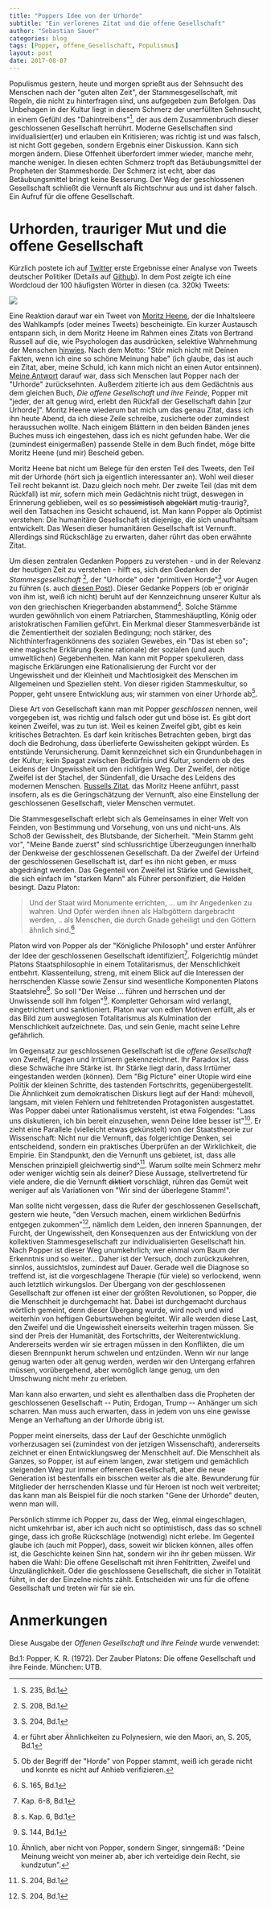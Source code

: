 ```yaml
---
title: "Poppers Idee von der Urhorde"
subtitle: "Ein verlorenes Zitat und die offene Gesellschaft"
author: "Sebastian Sauer"
categories: blog
tags: [Popper, offene_Gesellschaft, Populismus]
layout: post
date: 2017-08-07
---
```



Populismus gestern, heute und morgen sprießt aus der Sehnsucht des Menschen nach der "guten alten Zeit", der Stammesgesellschaft, mit Regeln, die nicht zu hinterfragen sind, uns aufgegeben zum Befolgen. Das Unbehagen in der Kultur liegt in diesem Schmerz der unerfüllten Sehnsucht, in einem Gefühl des "Dahintreibens"[^12], der aus dem Zusammenbruch dieser geschlossenen Gesellschaft herrührt. Moderne Gesellschaften sind invidualisiert(er) und erlauben ein Kritisieren; was richtig ist und was falsch, ist nicht Gott gegeben, sondern Ergebnis einer Diskussion. Kann sich morgen ändern. Diese Offenheit überfordert immer wieder, manche mehr, manche weniger. In diesen echten Schmerz tropft das Betäubungsmittel der Propheten der Stammeshorde. Der Schmerz ist echt, aber das Betäubungsmittel bringt keine Besserung. Der Weg der geschlossenen Gesellschaft schließt die Vernunft als Richtschnur aus und ist daher falsch. Ein Aufruf für die offene Gesellschaft.



# Urhorden, trauriger Mut und die offene Gesellschaft

Kürzlich postete ich auf [Twitter](https://twitter.com/sauer_sebastian/status/894127624771031041) erste Ergebnisse einer Analyse von Tweets deutscher Politiker (Details auf [Github](https://github.com/sebastiansauer/polits_tweet_mining)). In dem Post zeigte ich eine Wordcloud der 100 häufigsten Wörter in diesen (ca. 320k) Tweets:

![](https://sebastiansauer.github.io/psy_pol/images/2017-08-07/wordcloud_01_crop.png)


Eine Reaktion darauf war ein Tweet von [Moritz Heene](https://twitter.com/MorHeene), der die Inhaltsleere des Wahlkampfs (oder meines Tweets) bescheinigte. Ein kurzer Austausch entspann sich, in dem Moritz Heene im Rahmen eines Zitats von Bertrand Russell auf die, wie Psychologen das ausdrücken, selektive Wahrnehmung der Menschen [hinwies](https://twitter.com/MorHeene/status/894294909645139969). Nach dem Motto: "Stör mich nicht mit Deinen Fakten, wenn ich eine so schöne Meinung habe" (ich glaube, das ist auch ein Zitat, aber, meine Schuld, ich kann mich nicht an einen Autor entsinnen). [Meine Antwort](https://twitter.com/sauer_sebastian/status/894298755738087424) darauf war, dass sich Menschen laut Popper nach der "Urhorde" zurücksehnten. Außerdem zitierte ich aus dem Gedächtnis aus dem gleichen Buch, *Die offene Gesellschaft und ihre Feinde*, Popper mit "jeder, der alt genug wird, erlebt den Rückfall der Gesellschaft dahin [zur Urhorde]". Moritz Heene wiederum bat mich um das genau Zitat, dass ich ihn heute Abend, da ich diese Zeile schreibe, zusicherte oder zumindest heraussuchen wollte. Nach einigem Blättern in den beiden Bänden jenes Buches muss ich eingestehen, dass ich es nicht gefunden habe. Wer die (zumindest einigermaßen) passende Stelle in dem Buch findet, möge bitte Moritz Heene (und mir) Bescheid geben.

Moritz Heene bat nicht um Belege für den ersten Teil des Tweets, den Teil mit der Urhorde (hört sich ja eigentlich interessanter an). Wohl weil dieser Teil recht bekannt ist. Dazu gleich noch mehr. Der zweite Teil (das mit dem Rückfall) ist mir, sofern mich mein Gedächtnis nicht trügt, deswegen in Erinnerung geblieben, weil es so ~~pessimistisch~~ ~~abgeklärt~~ mutig-traurig?, weil den Tatsachen ins Gesicht schauend, ist. Man kann Popper als Optimist verstehen: Die humanitäre Gesellschaft ist diejenige, die sich unaufhaltsam entwickelt. Das Wesen dieser humanitären Gesellschaft ist Vernunft. Allerdings sind Rückschläge zu erwarten, daher rührt das oben erwähnte Zitat.

Um diesen zentralen Gedanken Poppers zu verstehen - und in der Relevanz der heutigen Zeit zu verstehen - hilft es, sich den Gedanken der *Stammesgesellschaft* [^1], der "Urhorde" oder "primitiven Horde"[^10] vor Augen zu führen (s. auch [diesen Post](https://sebastiansauer.github.io/psy_pol/blog/Offene_Gesellschaft_1/)). Dieser Gedanke Poppers (ob er originär von ihm ist, weiß ich nicht) beruht auf der Kennzeichnung unserer Kultur als von den griechischen Kriegerbanden abstammend[^2]. Solche Stämme wurden gewöhnlich von einem Patriarchen, Stammeshäuptling, König oder aristokratischen Familien geführt. Ein Merkmal dieser Stammesverbände ist die Zementiertheit der sozialen Bedingung; noch stärker, des Nichthinterfragenkönnens des sozialen Gewebes, ein "Das ist eben so"; eine magische Erklärung (keine rationale) der sozialen (und auch umweltlichen) Gegebenheiten. Man kann mit Popper spekulieren, dass magische Erklärungen eine Rationalisierung der Furcht vor der Ungewissheit und der Kleinheit und Machtlosigkeit des Menschen im Allgemeinen und Speziellen steht. Von dieser rigiden Stammeskultur, so Popper, geht unsere Entwicklung aus; wir stammen von einer Urhorde ab[^3].

Diese Art von Gesellschaft kann man mit Popper *geschlossen* nennen, weil vorgegeben ist, was richtig und falsch oder gut und böse ist. Es gibt dort keinen Zweifel, was zu tun ist. Weil es keinen Zweifel gibt, gibt es kein kritisches Betrachten. Es darf kein kritisches Betrachten geben, birgt das doch die Bedrohung, dass überlieferte Gewissheiten gekippt würden. Es entstünde Verunsicherung. Damit kennzeichnet sich ein Grundunbehagen in der Kultur; kein Spagat zwischen Bedürfnis und Kultur, sondern ob des Leidens der Ungewissheit um den richtigen Weg. Der Zweifel, der nötige Zweifel ist der Stachel, der Sündenfall, die Ursache des Leidens des modernen Menschen. [Russells Zitat](https://twitter.com/MorHeene/status/894294909645139969), das Moritz Heene anführt, passt insofern, als es die Geringschätzung der Vernunft, also eine Einstellung der geschlossenen Gesellschaft, vieler Menschen vermutet.

Die Stammesgesellschaft erlebt sich als Gemeinsames in einer Welt von Feinden, von Bestimmung und Vorsehung, von uns und nicht-uns. Als Schoß der Gewissheit, des Blutsbande, der Sicherheit. "Mein Stamm geht vor", "Meine Bande zuerst" sind schlussrichtige Überzeugungen innerhalb der Denkweise der geschlossenen Gesellschaft. Da der Zweifel der Urfeind der geschlossenen Gesellschaft ist, darf es ihn nicht geben, er muss abgedrängt werden. Das Gegenteil von Zweifel ist Stärke und Gewissheit, die sich einfach im "starken Mann" als Führer personifiziert, die Helden besingt. Dazu Platon:

>    Und der Staat wird Monumente errichten, ... um ihr Angedenken zu wahren. Und Opfer werden ihnen als Halbgöttern dargebracht werden, .. als Menschen, die durch Gnade geheiligt und den Göttern ähnlich sind.[^4]


Platon wird von Popper als der "Königliche Philosoph" und erster Anführer der Idee der geschlossenen Gesellschaft identifiziert[^5]. Folgerichtig mündet Platons Staatsphilosophie in einem Totalitarismus, der Menschlichkeit entbehrt. Klassenteilung, streng, mit einem Blick auf die Interessen der herrschenden Klasse sowie Zensur sind wesentliche Komponenten Platons Staatslehre[^6]. So soll "Der Weise ... führen und herrschen und der Unwissende soll ihm folgen"[^7]. Kompletter Gehorsam wird verlangt, eingetrichtert und sanktioniert. Platon war von edlen Motiven erfüllt, als er das Bild zum ausweglosen Totalitarismus als Kulmination der Menschlichkeit aufzeichnete. Das, und sein Genie, macht seine Lehre gefährlich.

Im Gegensatz zur geschlossenen Gesellschaft ist die *offene Gesellschaft* von Zweifel, Fragen und Irrtümern gekennzeichnet. Ihr Paradox ist, dass diese Schwäche ihre Stärke ist. Ihr Stärke liegt darin, dass Irrtümer eingestanden werden (können). Dem "Big Picture" einer Utopie wird eine Politik der kleinen Schritte, des tastenden Fortschritts, gegenübergestellt. Die Ähnlichkeit zum demokratischen Diskurs liegt auf der Hand: mühevoll, langsam, mit vielen Fehlern und fehltretenden Protagonisten ausgestattet. Was Popper dabei unter Rationalismus versteht, ist etwa Folgendes: "Lass uns diskutieren, ich bin bereit einzusehen, wenn Deine Idee besser ist"[^11]. Er zieht eine  Parallele (vielleicht etwas gekünstelt) von der Staatstheorie zur Wissenschaft: Nicht nur die Vernunft, das folgerichtige Denken, sei entscheidend, sondern ein praktisches Überprüfen an der Wirklichkeit, die Empirie. Ein Standpunkt, den die Vernunft uns gebietet, ist, dass alle Menschen prinzipiell gleichwertig sind^[^9]. Warum sollte mein Schmerz mehr oder weniger wichtig sein als deiner? Diese Aussage, stellvertretend für viele andere, die die Vernunft ~~diktiert~~ vorschlägt, rühren das Gemüt weit weniger auf als Variationen von "Wir sind der überlegene Stamm!".

Man sollte nicht vergessen, dass die Rufer der geschlossenen Gesellschaft, gestern wie heute, "den Versuch machen, einem wirklichen Bedürfnis entgegen zukommen"[^9], nämlich dem Leiden, den inneren Spannungen, der Furcht, der Ungewissheit, den Konsequenzen aus der Entwicklung von der kollektiven Stammesgesellschaft zur individualisierten Gesellschaft hin. Nach Popper ist dieser Weg unumkehrlich; wer einmal vom Baum der Erkenntnis und so weiter... Daher ist der Versuch, doch zurückzukehren, sinnlos, aussichtslos, zumindest auf Dauer. Gerade weil die Diagnose so treffend ist, ist die vorgeschlagene Therapie (für viele) so verlockend, wenn auch letztlich wirkungslos. Der Übergang von der geschlossenen Gesellschaft zur offenen ist einer der größten Revolutionen, so Popper, die die Menschheit je durchgemacht hat. Dabei ist durchgemacht durchaus wörtlich gemeint, denn dieser Übergang wurde, wird noch und wird weiterhin von heftigen Geburtswehen begleitet. Wir alle werden diese Last, den Zweifel und die Ungewissheit einerseits weiterhin tragen müssen. Sie sind der Preis der Humanität, des Fortschritts, der Weiterentwicklung. Andererseits werden wir sie ertragen müssen in den Konflikten, die um diesen Brennpunkt herum schwelen und entzünden. Wenn wir nur lange genug warten oder alt genug werden, werden wir den Untergang erfahren müssen, vorübergehend, aber womöglich lange genug, um den Umschwung nicht mehr zu erleben.

Man kann also erwarten, und sieht es allenthalben dass die Propheten der geschlossenen Gesellschaft -- Putin, Erdogan, Trump -- Anhänger um sich scharren. Man muss auch erwarten, dass in jedem von uns eine gewisse Menge an Verhaftung an der Urhorde übrig ist.

Popper meint einerseits, dass der Lauf der Geschichte unmöglich vorherzusagen sei (zumindest von der jetzigen Wissenschaft), andererseits zeichnet er einen Entwicklungsweg der Menschheit auf. Die Menschheit als Ganzes, so Popper, ist auf einem langen, zwar stetigem und gemächlich steigenden Weg zur immer offeneren Gesellschaft, aber die neue Generation ist bestenfalls ein bisschen weiter als die alte. Bewunderung für Mitglieder der herrschenden Klasse und für Heroen ist noch weit verbreitet; das kann man als Beispiel für die noch starken "Gene der Urhorde" deuten, wenn man will.

Persönlich stimme ich Popper zu, dass der Weg, einmal eingeschlagen, nicht umkehrbar ist, aber ich auch nicht so optimistisch, dass das so schnell ginge, dass ich große Rückschläge (notwendig) nicht erlebe. Im Gegenteil glaube ich (auch mit Popper), dass, soweit wir blicken können, alles offen ist, die Geschichte keinen Sinn hat, sondern wir ihn ihr geben müssen. Wir haben die Wahl: Die offene Gesellschaft mit ihren Fehltritten, Zweifel und Unzulänglichkeit. Oder die geschlossene Gesellschaft, die sicher in Totalität führt, in der der Einzelne nichts zählt. Entscheiden wir uns für die offene Gesellschaft und treten wir für sie ein.





# Anmerkungen

Diese Ausgabe der *Offenen Gesellschaft und Ihre Feinde* wurde verwendet:

Bd.1: Popper, K. R. (1972). Der Zauber Platons: Die offene Gesellschaft und ihre Feinde. München: UTB.


[^1]: S. 208, Bd.1
[^2]: er führt aber Ähnlichkeiten zu Polynesiern, wie den Maori, an, S. 205, Bd.1
[^3]: Ob der Begriff der "Horde" von Popper stammt, weiß ich gerade nicht und konnte es nicht auf Anhieb verifizieren.
[^4]: S. 165, Bd.1
[^5]: Kap. 6-8, Bd.1
[^6]: s. Kap. 6, Bd.1
[^7]: S. 144, Bd.1
[^8]: Peter Singers *Praktische Ethik* ist dazu interessant.
[^9]: S. 204, Bd.1
[^10]: S. 204, Bd.1
[^11]: Ähnlich, aber nicht von Popper, sondern Singer, sinngemäß: "Deine Meinung weicht von meiner ab, aber ich verteidige dein Recht, sie kundzutun".
[^12]: S. 235, Bd.1
